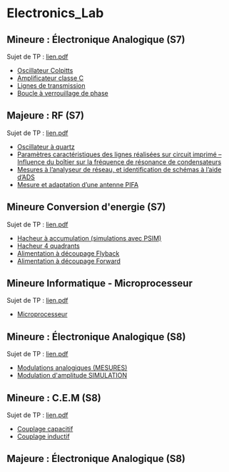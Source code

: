 # Electronics_Lab

## Mineure : Électronique Analogique (S7)
Sujet de TP : [lien.pdf](Sujets/S7%20Poly%20TP%202A%202023_2024.pdf)
- [Oscillateur Colpitts](S7_Mineure_Elec/2G2TP1_WEIDLE_LANFREDI_COLPITTS.pdf)
- [Amplificateur classe C](S7_Mineure_Elec/2G2TP1_WEIDLE_LANFREDI_AmplificateurClasseC.pdf)
- [Lignes de transmission](S7_Mineure_Elec/2G2TP1_WEIDLE_LANFREDI_Ligne_de_Transmission.pdf)
- [Boucle à verrouillage de phase](S7_Mineure_Elec/2G2TP1_WEIDLE_LANFREDI_BOUCLE-A-VERROUILLAGE-DE-PHASE.pdf)

## Majeure : RF (S7)
Sujet de TP : [lien.pdf](Sujets/Poly%20TP%20RF%202022%202023.pdf)
- [Oscillateur à quartz](S7_Majeure_Elec/2G2TP1_WEIDLE_LANFREDI_OscillateurQuartz.pdf)
- [Paramètres caractéristiques des lignes réalisées sur circuit imprimé – Influence du boîtier sur la fréquence de résonance de condensateurs](S7_Majeure_Elec/2G2TP1_WEIDLE_LANFREDI_Paramètres_des_lignes.pdf)
- [Mesures à l’analyseur de réseau, et identification de schémas à l’aide d’ADS](S7_Majeure_Elec/2G2TP1_WEIDLE_LANFREDI_Mesures_analyseur_réseau_et_identification.pdf)
- [Mesure et adaptation d’une antenne PIFA](S7_Majeure_Elec/2G2TP1_WEIDLE_LANFREDI_Antenne_PIFA.pdf)

## Mineure Conversion d'energie (S7)
Sujet de TP : [lien.pdf](Sujets/TP_Complet1234_Conv2emAnnee_2020.pdf)
- [Hacheur à accumulation (simulations avec PSIM)](S7_Mineure_CE/2G2TP1_WEIDLE_LANFREDI_PSIM.pdf)
- [Hacheur 4 quadrants](S7_Mineure_CE/2G2TP1_WEIDLE_LANFREDI_H4Q.pdf)
- [Alimentation à découpage Flyback ](S7_Mineure_CE/2G2TP1_WEIDLE_LANFREDI_FLYBACK.pdf)
- [Alimentation à découpage Forward](S7_Mineure_CE/2G2TP1_WEIDLE_LANFREDI_FORWARD.pdf)

## Mineure Informatique - Microprocesseur
Sujet de TP : [lien.pdf](Sujets/LAB_Micro2_2023-2024_v03_EN.pdf)
- [Microprocesseur](2G2TP1_TP4_MICROP_WEIDLE_LANFREDI.pdf)


## Mineure : Électronique Analogique (S8)
Sujet de TP : [lien.pdf](Sujets/S7-Poly-TP-2A-2023_2024.pdf)
- [Modulations analogiques (MESURES)]()
- [Modulation d'amplitude SIMULATION](2G3TP5_TP2_WEIDLE_LANFREDI_SIMULATION_RFID.pdf)

## Mineure : C.E.M (S8)
Sujet de TP : [lien.pdf](Sujets/S7-Poly-TP-2A-2023_2024.pdf)
- [Couplage capacitif](2G3TP5_TP1_WEIFLE_LANFREDI.pdf)
- [Couplage inductif](2G3TP5_TP2_WEIFLE_LANFREDI.pdf)
## Majeure : Électronique Analogique (S8)



